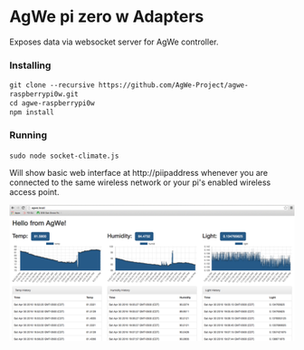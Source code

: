 # AgWe pi zero w Adapters

Exposes data via websocket server for AgWe controller.

### Installing
```
git clone --recursive https://github.com/AgWe-Project/agwe-raspberrypi0w.git 
cd agwe-raspberrypi0w
npm install
```
### Running
`sudo node socket-climate.js`


Will show basic web interface at http://piipaddress whenever you are connected to the same wireless network or your pi's enabled wireless access point.

![AgWe Tessel Web UI](https://raw.githubusercontent.com/AgWe-Project/AgWe/gh-pages/AgWe%20Tessel%20Web%20UI.png)